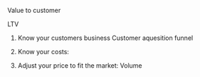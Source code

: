 

Value to customer

LTV

1. Know your customers business
Customer aquesition funnel




2. Know your costs:




3. Adjust your price to fit the market:
Volume


